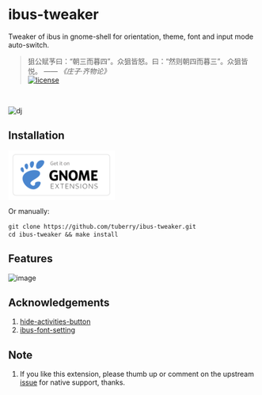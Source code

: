 # ibus-tweaker
Tweaker of ibus in gnome-shell for orientation, theme, font and input mode auto-switch.
> 狙公赋芧曰：“朝三而暮四”。众狙皆怒。曰：“然则朝四而暮三”。众狙皆悦。 —— *《庄子·齐物论》*<br>
[![license]](/LICENSE)

</br>

![dj](https://user-images.githubusercontent.com/17917040/92872878-0e647800-f439-11ea-9c14-781b4d3191ed.gif)


## Installation
[<img src="https://raw.githubusercontent.com/andyholmes/gnome-shell-extensions-badge/master/get-it-on-ego.svg?sanitize=true" alt="Get it on GNOME Extensions" height="100" align="middle">][EGO]

Or manually:
```shell
git clone https://github.com/tuberry/ibus-tweaker.git
cd ibus-tweaker && make install
```

## Features

![image](https://user-images.githubusercontent.com/17917040/96619536-e0782a80-1338-11eb-8255-8866a5bb090a.png)

## Acknowledgements

1. [hide-activities-button](https://extensions.gnome.org/extension/1128/hide-activities-button/)
2. [ibus-font-setting](https://extensions.gnome.org/extension/1121/ibus-font-setting/)

## Note
1. If you like this extension, please thumb up or comment on the upstream [issue](https://github.com/ibus/ibus/issues/1679) for native support, thanks.

[EGO]:https://extensions.gnome.org/extension/2820/ibus-tweaker/
[license]:https://img.shields.io/badge/license-GPLv3-green.svg
